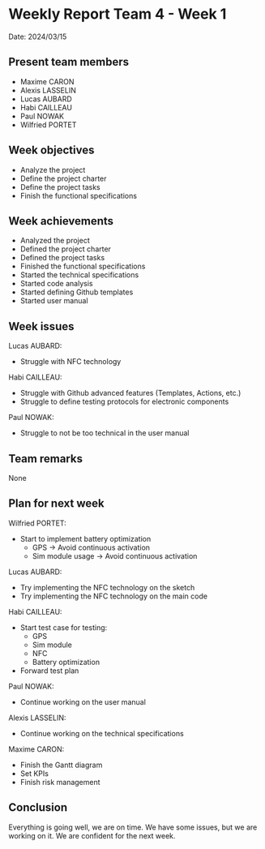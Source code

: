 # Weekly Report Team 4 - Week 1

Date: 2024/03/15

## Present team members
- Maxime CARON
- Alexis LASSELIN
- Lucas AUBARD
- Habi CAILLEAU
- Paul NOWAK
- Wilfried PORTET

## Week objectives
- Analyze the project
- Define the project charter
- Define the project tasks
- Finish the functional specifications

## Week achievements
- Analyzed the project
- Defined the project charter
- Defined the project tasks
- Finished the functional specifications
- Started the technical specifications
- Started code analysis
- Started defining Github templates
- Started user manual

## Week issues
Lucas AUBARD:
- Struggle with NFC technology

Habi CAILLEAU:
- Struggle with Github advanced features (Templates, Actions, etc.)
- Struggle to define testing protocols for electronic components

Paul NOWAK:
- Struggle to not be too technical in the user manual

## Team remarks
None

## Plan for next week
Wilfried PORTET:
- Start to implement battery optimization
  - GPS -> Avoid continuous activation
  - Sim module usage -> Avoid continuous activation

Lucas AUBARD:
- Try implementing the NFC technology on the sketch
- Try implementing the NFC technology on the main code

Habi CAILLEAU:
- Start test case for testing:
  - GPS
  - Sim module
  - NFC
  - Battery optimization
- Forward test plan

Paul NOWAK:
- Continue working on the user manual

Alexis LASSELIN:
- Continue working on the technical specifications

Maxime CARON:
- Finish the Gantt diagram
- Set KPIs
- Finish risk management

## Conclusion
Everything is going well, we are on time. We have some issues, but we are working on it. We are confident for the next week.